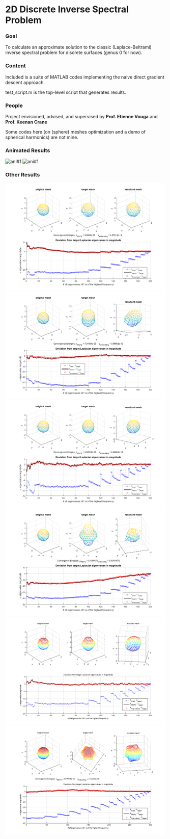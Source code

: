 # 2D Discrete Inverse Spectral Problem

### Goal 
To calculate an approximate solution to the classic (Laplace-Beltrami) inverse spectral problem for discrete surfaces (genus 0 for now).

### Content
Included is a suite of MATLAB codes implementing the naive direct gradient descent approach.

test_script.m is the top-level script that generates results.

### People
Project envisioned, advised, and supervised by **Prof. Etienne Vouga** and **Prof. Keenan Crane**

Some codes here (on (sphere) meshes optimization and a demo of spherical harmonics) are not mine.

### Animated Results
![ani#1](/i3_300_t2_abs(Y33(v))_e0.1-1p0.512.gif?raw=true "discrete Y33 spherical harmonic target with varying percent of eigenvalues used")
![ani#1](/i2_200-300_t2_abs(Y32(v))_e0.6p0.4-2.gif?raw=true "discrete Y32 spherical harmonic target with varying amount of deformation")

### Other Results
![Result #1](/rand_0.512.png?raw=true "target constructed with small random discrete conformal factors")
![Result #2](/Y10_0.512.png?raw=true "discrete Y10 spherical harmonic target, wat")
![Result #3](/Y10_0.125.png?raw=true "discrete Y10 spherical harmonic target (with smaller perturbation, a.k.a. ellipsoid)")
![Result #4](/Y20_0.512.png?raw=true "discrete Y20 spherical harmonic target, converged at a local minimum")
![Result #5](/Y20_0.216.png?raw=true "discrete Y20 spherical harmonic target (with less perturbation)")
![Result #6](/Y33_0.343.png?raw=true "discrete Y33 spherical harmonic target, 500 vtx mesh result")